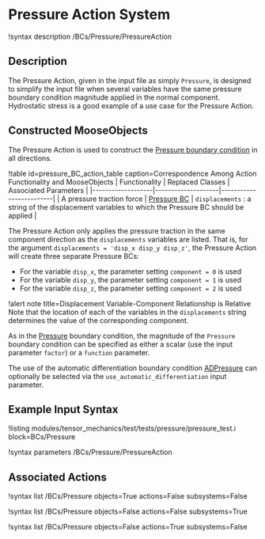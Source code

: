 # Pressure Action System

!syntax description /BCs/Pressure/PressureAction

## Description

The Pressure Action, given in the input file as simply `Pressure`, is designed to simplify the input file when several variables have the same pressure boundary condition magnitude applied in the normal component.
Hydrostatic stress is a good example of a use case for the Pressure Action.

## Constructed MooseObjects

The Pressure Action is used to construct the [Pressure boundary condition](/Pressure.md) in all directions.

!table id=pressure_BC_action_table caption=Correspondence Among Action Functionality and MooseObjects
| Functionality     | Replaced Classes   | Associated Parameters   |
|-------------------|--------------------|-------------------------|
| A pressure traction force | [Pressure BC](/Pressure.md) | `displacements` : a string of the displacement variables to which the Pressure BC should be applied |

The Pressure Action only applies the pressure traction in the same component direction as the `displacements` variables are listed.
That is, for the argument `displacements = 'disp_x disp_y disp_z'`, the Pressure Action will create three separate Pressure BCs:

- For the variable `disp_x`, the parameter setting `component = 0` is used
- For the variable `disp_y`, the parameter setting `component = 1` is used
- For the variable `disp_z`, the parameter setting `component = 2` is used

!alert note title=Displacement Variable-Component Relationship is Relative
Note that the location of each of the variables in the `displacements` string determines the value of the corresponding component.

As in the [Pressure](/Pressure.md) boundary condition, the  magnitude of the `Pressure` boundary condition can be specified as either a scalar (use the input parameter `factor`) or a `function` parameter.

The use of the automatic differentiation boundary condition [ADPressure](Pressure.md) can optionally
be selected via the `use_automatic_differentiation` input parameter.

## Example Input Syntax

!listing modules/tensor_mechanics/test/tests/pressure/pressure_test.i block=BCs/Pressure

!syntax parameters /BCs/Pressure/PressureAction

## Associated Actions

!syntax list /BCs/Pressure objects=True actions=False subsystems=False

!syntax list /BCs/Pressure objects=False actions=False subsystems=True

!syntax list /BCs/Pressure objects=False actions=True subsystems=False
